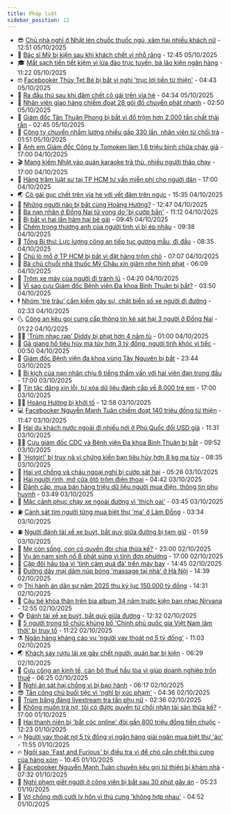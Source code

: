 ```yaml
---
title: Pháp luật
sidebar_position: 12
---
```


<!-- vnexpress-phap-luat:START -->
- 😎 [Chủ nhà nghỉ ở Nhật lén chuốc thuốc ngủ, xâm hại nhiều khách nữ](https://vnexpress.net/chu-nha-nghi-o-nhat-len-chuoc-thuoc-xam-hai-nhieu-khach-nu-4947538.html) - 12:51 05/10/2025
- 🥰 [Bác sĩ Mỹ bị kiện sau khi khách chết vì nhổ răng](https://vnexpress.net/bac-si-my-bi-kien-sau-khi-khach-chet-vi-nho-rang-4947540.html) - 12:45 05/10/2025
- 🎓 [Mất sạch tiền tiết kiệm vì lừa đảo trực tuyến, bà lão kiện ngân hàng](https://vnexpress.net/mat-sach-tien-tiet-kiem-vi-lua-dao-truc-tuyen-ba-lao-kien-ngan-hang-4947508.html) - 11:22 05/10/2025
- 🤓 [Facebooker Thủy Tẹt Bé bị bắt vì nghi &#39;trục lợi tiền từ thiện&#39;](https://vnexpress.net/facebooker-thuy-tet-be-bi-nghi-truc-loi-tien-tu-thien-4947460.html) - 04:43 05/10/2025
- 🎊 [Ra đầu thú sau khi đâm chết cô gái trên vỉa hè](https://vnexpress.net/vu-an-giet-co-gai-o-chung-cu-truong-van-bang-vung-tau-4947441.html) - 04:34 05/10/2025
- 🙉 [Nhân viên giao hàng chiếm đoạt 28 gói đồ chuyển phát nhanh](https://vnexpress.net/nhan-vien-giao-hang-chiem-doat-28-goi-do-chuyen-phat-nhanh-4947421.html) - 02:50 05/10/2025
- 🤡 [Giám đốc Tân Thuận Phong bị bắt vì đổ trộm hơn 2.000 tấn chất thải rắn](https://vnexpress.net/giam-doc-tan-thuan-phong-bi-bat-vi-do-trom-hon-2-000-tan-chat-thai-ran-4947413.html) - 02:45 05/10/2025
- 🗽 [Công ty chuyển nhầm lương nhiều gấp 330 lần, nhân viên từ chối trả](https://vnexpress.net/cong-ty-chuyen-nham-luong-nhieu-gap-330-lan-nhan-vien-tu-choi-tra-4947376.html) - 01:51 05/10/2025
- 🌋 [Anh em Giám đốc Công ty Tomoken làm 1,6 triệu bình chữa cháy giả](https://vnexpress.net/anh-em-giam-doc-cong-ty-tomoken-lam-1-6-trieu-binh-chua-chay-gia-4947327.html) - 17:00 04/10/2025
- 🎬 [Mang kiếm Nhật vào quán karaoke trả thù, nhiều người tháo chạy](https://vnexpress.net/mang-kiem-nhat-vao-quan-karaoke-tra-thu-nhieu-nguoi-thao-chay-4947306.html) - 17:00 04/10/2025
- 💯 [Hàng trăm luật sư tại TP HCM tư vấn miễn phí cho người dân](https://vnexpress.net/hang-tram-luat-su-tai-tp-hcm-tu-van-mien-phi-cho-nguoi-dan-4947249.html) - 17:00 04/10/2025
- 🌏 [Cô gái gục chết trên vỉa hè với vết đâm trên ngực](https://vnexpress.net/giet-nguoi-o-vung-tau-4947339.html) - 15:35 04/10/2025
- 🌊 [Những người nào bị bắt cùng Hoàng Hường?](https://vnexpress.net/nhung-nguoi-nao-bi-bat-cung-hoang-huong-4947309.html) - 12:47 04/10/2025
- 💂 [Ba nạn nhân ở Đồng Nai tử vong do &#39;bị cướp bắn&#39;](https://vnexpress.net/ba-nan-nhan-o-dong-nai-tu-vong-do-bi-cuop-ban-4947296.html) - 11:12 04/10/2025
- 🎡 [Bị bắt vì hai lần hãm hại bé gái](https://vnexpress.net/bi-bat-vi-hai-lan-ham-hai-be-gai-4947277.html) - 09:45 04/10/2025
- 🫶 [Chém trọng thương anh của người tình vì bị ép nhậu](https://vnexpress.net/chem-trong-thuong-anh-cua-nguoi-tinh-vi-bi-ep-nhau-4947248.html) - 09:38 04/10/2025
- 🐲 [Tổng Bí thư: Lực lượng công an tiếp tục gương mẫu, đi đầu](https://vnexpress.net/tong-bi-thu-luc-luong-cong-an-tiep-tuc-guong-mau-di-dau-4947201.html) - 08:35 04/10/2025
- 🚀 [Chủ lò mổ ở TP HCM bị bắt vì đặt hàng trộm chó](https://vnexpress.net/chu-lo-mo-o-tp-hcm-bi-bat-vi-dat-hang-trom-cho-4947240.html) - 07:07 04/10/2025
- 🎊 [Bà chủ chuỗi nhà thuốc Mỹ Châu xin giảm nhẹ hình phạt](https://vnexpress.net/ba-chu-chuoi-nha-thuoc-my-chau-xin-giam-nhe-hinh-phat-4947230.html) - 06:09 04/10/2025
- 🤗 [Trộm xe máy của người đi tránh lũ](https://vnexpress.net/trom-xe-may-cua-nguoi-di-tranh-lu-4947202.html) - 04:20 04/10/2025
- 🗽 [Vì sao cựu Giám đốc Bệnh viện Đa khoa Bình Thuận bị bắt?](https://vnexpress.net/vi-sao-cuu-giam-doc-benh-vien-da-khoa-binh-thuan-bi-bat-4947121.html) - 03:50 04/10/2025
- 🕴 [Nhóm &#39;trẻ trâu&#39; cầm kiếm gây sự, chặt biển số xe người đi đường](https://vnexpress.net/nhom-tre-trau-cam-kiem-gay-su-chat-bien-so-xe-nguoi-di-duong-4947107.html) - 02:33 04/10/2025
- 🌜 [Công an kêu gọi cung cấp thông tin kẻ sát hại 3 người ở Đồng Nai](https://vnexpress.net/cong-an-keu-goi-cung-cap-thong-tin-ke-sat-hai-3-nguoi-o-dong-nai-4947049.html) - 01:22 04/10/2025
- 🧑‍🏫 [&#39;Trùm nhạc rap&#39; Diddy bị phạt hơn 4 năm tù](https://vnexpress.net/trum-nhac-rap-diddy-linh-an-50-thang-tu-4947122.html) - 01:00 04/10/2025
- 🦩 [Gã giang hồ tiêu hủy ma túy hơn 3 tỷ đồng, người tình khóc vì tiếc](https://vnexpress.net/ga-giang-ho-tieu-huy-ma-tuy-hon-3-ty-dong-nguoi-tinh-khoc-vi-tiec-4947099.html) - 00:50 04/10/2025
- 💼 [Giám đốc Bệnh viện đa khoa vùng Tây Nguyên bị bắt](https://vnexpress.net/giam-doc-benh-vien-da-khoa-vung-tay-nguyen-bi-bat-4947111.html) - 23:44 03/10/2025
- 💫 [Bi kịch của nạn nhân chịu 6 tiếng thẩm vấn với hai viên đạn trong đầu](https://vnexpress.net/bi-kich-cua-nan-nhan-chiu-6-tieng-tham-van-voi-hai-vien-dan-trong-dau-4947047.html) - 17:00 03/10/2025
- 🦅 [Tin tặc đăng xin lỗi, tự xóa dữ liệu đánh cắp về 8.000 trẻ em](https://vnexpress.net/tin-tac-dang-xin-loi-tu-xoa-du-lieu-danh-cap-ve-8-000-tre-em-4946945.html) - 17:00 03/10/2025
- 🧑‍💻 [Hoàng Hường bị khởi tố](https://vnexpress.net/hoang-huong-bi-khoi-to-4946894.html) - 12:58 03/10/2025
- 💻 [Facebooker Nguyễn Mạnh Tuân chiếm đoạt 140 triệu đồng từ thiện](https://vnexpress.net/facebooker-nguyen-manh-tuan-chiem-doat-140-trieu-dong-tu-thien-4947040.html) - 11:47 03/10/2025
- 🤠 [Hai du khách nước ngoài đi nhiều nơi ở Phú Quốc đổi USD giả](https://vnexpress.net/hai-du-khach-nuoc-ngoai-di-nhieu-noi-o-phu-quoc-doi-usd-gia-4947024.html) - 11:31 03/10/2025
- 🧑‍🏫 [Cựu giám đốc CDC và Bệnh viện Đa khoa Bình Thuận bị bắt](https://vnexpress.net/cuu-giam-doc-cdc-va-benh-vien-da-khoa-binh-thuan-bi-bat-4946974.html) - 09:52 03/10/2025
- 🌈 [&#39;Hotgirl&#39; bị truy nã vì chứng kiến bạn tiêu hủy hơn 8 kg ma túy](https://vnexpress.net/hotgirl-bi-truy-na-vi-chung-kien-ban-tieu-huy-hon-8-kg-ma-tuy-4946903.html) - 08:35 03/10/2025
- 🌮 [Hai vợ chồng và cháu ngoại nghi bị cướp sát hại](https://vnexpress.net/hai-vo-chong-va-chau-ngoai-nghi-bi-cuop-sat-hai-4946835.html) - 05:26 03/10/2025
- 🐲 [Hai người rình, mở cửa ôtô trộm điện thoại](https://vnexpress.net/hai-nguoi-rinh-mo-cua-oto-trom-dien-thoai-4946767.html) - 04:42 03/10/2025
- 🧰 [Đánh cắp, mua bán hàng triệu dữ liệu người mua điện, thông tin phụ huynh](https://vnexpress.net/danh-cap-mua-ban-hang-trieu-du-lieu-nguoi-mua-dien-thong-tin-phu-huynh-4946688.html) - 03:49 03/10/2025
- 💄 [Mặc cảnh phục chạy xe ngoài đường vì &#39;thích oai&#39;](https://vnexpress.net/gia-danh-cong-an-4946765.html) - 03:45 03/10/2025
- ⛽️ [Cảnh sát tìm người từng mua biệt thự &#39;ma&#39; ở Lâm Đồng](https://vnexpress.net/canh-sat-tim-nguoi-tung-mua-biet-thu-ma-o-lam-dong-4946748.html) - 03:34 03/10/2025
- ⛽️ [Người đánh tài xế xe buýt, bắt quỳ giữa đường bị tạm giữ](https://vnexpress.net/nguoi-danh-nhan-vien-xe-buyt-bat-quy-giua-duong-bi-tam-giu-4946697.html) - 01:59 03/10/2025
- 💂 [Mẹ còn sống, con có quyền đòi chia thừa kế?](https://vnexpress.net/me-con-song-con-co-quyen-doi-chia-thua-ke-4946515.html) - 23:00 02/10/2025
- 🤔 [Vụ án nam sinh nổ 8 phát súng vì tình đơn phương](https://vnexpress.net/8-phat-sung-vi-tinh-don-phuong-cua-nam-sinh-truong-danh-tieng-4946578.html) - 17:00 02/10/2025
- 🧐 [Cặp đôi hầu tòa vì &#39;tình cảm quá đà&#39; trên máy bay](https://vnexpress.net/cap-doi-hau-toa-vi-tinh-cam-qua-da-tren-may-bay-4946548.html) - 14:45 02/10/2025
- 🎃 [Đường dây mại dâm núp bóng &#39;massage tại nhà&#39; ở Hà Nội](https://vnexpress.net/duong-day-mai-dam-nup-bong-massage-tai-nha-o-ha-noi-4946604.html) - 14:39 02/10/2025
- 🤓 [Thi hành án dân sự năm 2025 thu kỷ lục 150.000 tỷ đồng](https://vnexpress.net/thi-hanh-an-dan-su-nam-2025-thu-tong-tien-ky-luc-150-000-ty-dong-4946586.html) - 14:31 02/10/2025
- 💃 [Cậu bé khỏa thân trên bìa album 34 năm trước kiện ban nhạc Nirvana](https://vnexpress.net/cau-be-khoa-than-tren-bia-album-34-nam-truoc-kien-ban-nhac-nirvana-4946579.html) - 12:55 02/10/2025
- 🐵 [Đánh tài xế xe buýt, bắt quỳ giữa đường](https://vnexpress.net/danh-tai-xe-xe-buyt-bat-quy-giua-duong-4946526.html) - 12:32 02/10/2025
- 🤖 [5 người trong tổ chức khủng bố &#39;Chính phủ quốc gia Việt Nam lâm thời&#39; bị truy tố](https://vnexpress.net/5-nguoi-trong-to-chuc-khung-bo-chinh-phu-quoc-gia-viet-nam-lam-thoi-bi-truy-to-4946540.html) - 11:22 02/10/2025
- ⚗️ [Ngân hàng kháng cáo vụ &#39;người vay thoát nợ 5 tỷ đồng&#39;](https://vnexpress.net/ngan-hang-khang-cao-vu-nguoi-vay-thoat-no-5-ty-dong-4946544.html) - 11:03 02/10/2025
- 🌏 [Khách say rượu lái xe gây chết người, quán bar bị kiện](https://vnexpress.net/khach-say-ruou-lai-xe-gay-chet-nguoi-quan-bar-bi-kien-4946367.html) - 06:29 02/10/2025
- 🦆 [Cựu công an kinh tế, cán bộ thuế hầu tòa vì giúp doanh nghiệp trốn thuế](https://vnexpress.net/cuu-cong-an-kinh-te-can-bo-thue-hau-toa-vi-giup-doanh-nghiep-tron-thue-4946337.html) - 06:25 02/10/2025
- 🐎 [Nghi án sát hại chồng vì bị bạo hành](https://vnexpress.net/nghi-an-sat-hai-chong-vi-bi-bao-hanh-4946400.html) - 06:17 02/10/2025
- 😎 [Tấn công chủ buổi tiệc vì &#39;nghĩ bị xúc phạm&#39;](https://vnexpress.net/tan-cong-chu-buoi-tiec-vi-nghi-bi-xuc-pham-4946306.html) - 04:36 02/10/2025
- 💪 [Trùm băng đảng livestream tra tấn phụ nữ](https://vnexpress.net/trum-bang-dang-bi-bat-sau-vu-livestream-tra-tan-phu-nu-gay-rung-dong-4946253.html) - 02:36 02/10/2025
- 🤡 [Không muốn trả nợ, tôi có được quyền từ chối nhận tài sản thừa kế?](https://vnexpress.net/khong-muon-tra-no-toi-co-duoc-quyen-tu-choi-nhan-tai-san-thua-ke-4945926.html) - 17:00 01/10/2025
- 🌁 [Hai thanh niên bị &#39;bắt cóc online&#39; đòi gần 800 triệu đồng tiền chuộc](https://vnexpress.net/hai-thanh-nien-bi-bat-coc-online-doi-gan-800-trieu-dong-tien-chuoc-4946119.html) - 12:23 01/10/2025
- 🔥 [Người vay thoát nợ 5 tỷ đồng vì ngân hàng giải ngân mua biệt thự &#39;ảo&#39;](https://vnexpress.net/nguoi-vay-thoat-no-5-ty-dong-vi-ngan-hang-giai-ngan-mua-biet-thu-ao-4945909.html) - 11:55 01/10/2025
- 🔥 [Ngôi sao &#39;Fast and Furious&#39; bị điều tra vì để chó cắn chết thú cưng của hàng xóm](https://vnexpress.net/ngoi-sao-fast-and-furious-bi-dieu-tra-vi-de-cho-can-chet-thu-cung-cua-hang-xom-4946073.html) - 10:45 01/10/2025
- 👺 [Facebooker Nguyễn Mạnh Tuân chuyên kêu gọi từ thiện bị khám nhà](https://vnexpress.net/facebooker-nguyen-manh-tuan-chuyen-keu-goi-tu-thien-bi-kham-nha-4945972.html) - 07:32 01/10/2025
- 🎊 [Nghi phạm giết người ở công viên bị bắt sau 30 phút gây án](https://vnexpress.net/nghi-pham-giet-nguoi-o-cong-vien-bi-bat-sau-30-phut-gay-an-4945900.html) - 05:23 01/10/2025
- 🎊 [Vợ chồng mới cưới ly hôn vì thú cưng &#39;không hợp nhau&#39;](https://vnexpress.net/vo-chong-moi-cuoi-ly-hon-vi-thu-cung-khong-hop-nhau-4945887.html) - 04:52 01/10/2025<!-- vnexpress-phap-luat:END -->

